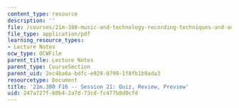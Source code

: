 ```yaml
---
content_type: resource
description: ''
file: /courses/21m-380-music-and-technology-recording-techniques-and-audio-production-fall-2016/247a727f60b42a7d73cdfc477b8d0cfd_MIT21M_380F16_ses21_note.pdf
file_type: application/pdf
learning_resource_types:
- Lecture Notes
ocw_type: OCWFile
parent_title: Lecture Notes
parent_type: CourseSection
parent_uid: 2ec4ba6a-bdfc-e929-0799-1f8fb1b9ada3
resourcetype: Document
title: '21m.380 F16 -- Session 21: Quiz, Review, Preview'
uid: 247a727f-60b4-2a7d-73cd-fc477b8d0cfd
---
```

